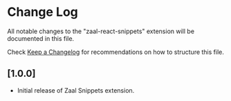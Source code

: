# Change Log

All notable changes to the "zaal-react-snippets" extension will be documented in this file.

Check [Keep a Changelog](http://keepachangelog.com/) for recommendations on how to structure this file.

## [1.0.0]

- Initial release of Zaal Snippets extension.
